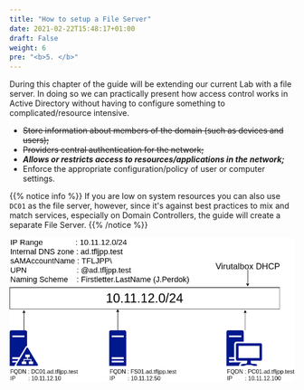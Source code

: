 ```yaml
---
title: "How to setup a File Server"
date: 2021-02-22T15:48:17+01:00
draft: False
weight: 6
pre: "<b>5. </b>"
---
```


During this chapter of the guide will be extending our current Lab with a file server. In doing so we can practically present how access control works in Active Directory without having to configure something to complicated/resource intensive.

- ~~Store information about members of the domain (such as devices and users);~~
- ~~Providers central authentication for the network;~~
- ***Allows or restricts access to resources/applications in the network;***
- Enforce the appropriate configuration/policy of user or computer settings.

{{% notice info %}}
If you are low on system resources you can also use `DC01` as the file server, however, since it's against best practices to mix and match services, especially on Domain Controllers, the guide will create a separate File Server.
{{% /notice %}}

![](tfljpp.png)
